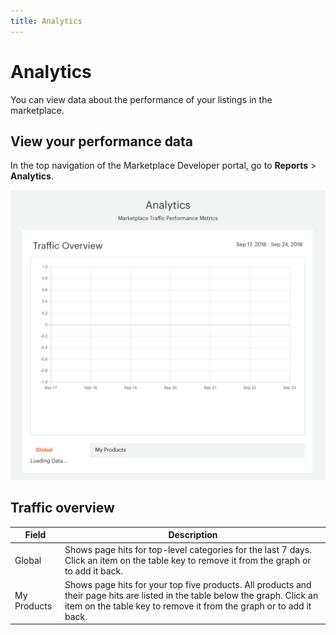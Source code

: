 ```yaml
---
title: Analytics
---
```


# Analytics

You can view data about the performance of your listings in the marketplace.

## View your performance data

In the top navigation of the Marketplace Developer portal, go to **Reports** >  **Analytics**.

![](../sellers/_images/reports-analytics.png)

## Traffic overview

|Field|Description|
|------|-----------|
|Global|Shows page hits for top-level categories for the last 7 days. Click an item on the table key to remove it from the graph or to add it back.|
|My Products|Shows page hits for your top five products. All products and their page hits are listed in the table below the graph. Click an item on the table key to remove it from the graph or to add it back.|
